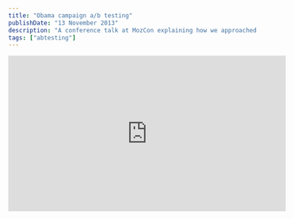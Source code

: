 ```yaml
---
title: "Obama campaign a/b testing"
publishDate: "13 November 2013"
description: "A conference talk at MozCon explaining how we approached a/b testing at the 2012 Obama campaign."
tags: ["abtesting"]
---
```

<iframe width="560" height="315" src="https://www.youtube.com/embed/JuxIDUSTIJk?si=eeoEN1Vtab2uAWYc" title="YouTube video player" frameborder="0" allow="accelerometer; autoplay; clipboard-write; encrypted-media; gyroscope; picture-in-picture; web-share" allowfullscreen></iframe>
